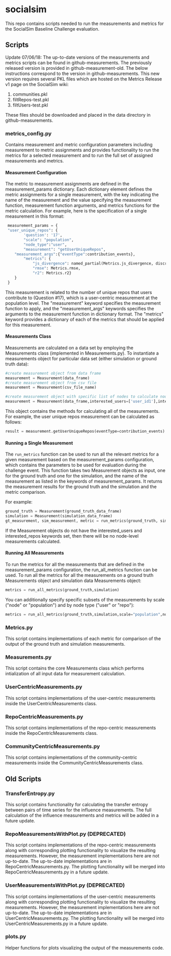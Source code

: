 # socialsim

This repo contains scripts needed to run the measurements and metrics for the SocialSim Baseline Challenge evaluation.

## Scripts

Update 07/06/18: The up-to-date versions of the measurements and metrics scripts can be found in github-measurements.  The previously released version is provided in github-measurement-old.  The below instructions correspond to the version in github-measurements. This new version requires several PKL files which are hosted on the Metrics Release v1 page on the SocialSim wiki:

1. communities.pkl
2. filtRepos-test.pkl﻿
3. filtUsers-test.pkl﻿

These files should be downloaded and placed in the data directory in github-measurements. 

### metrics_config.py

Contains measurement and metric configuration parameters including measurement to metric assignments and provides functionality
to run the metrics for a selected measurement and to run the full set of assigned measurements and metrics.

#### Measurement Configuration

The metric to measurement assignments are defined in the measurement_params dictionary. 
Each dictionary element defines the metric assignments for a single measurement, with the key indicating the name of the 
measurement and the value specifying the measurement function, measurement function arguments, and metrics functions for the metric calculation.
For example, here is the specification of a single measurement in this format:

```python
 measurement_params = {
 "user_unique_repos": {
        'question': '17',
        "scale": "population",
        "node_type":"user",
        "measurement": "getUserUniqueRepos",
	"measurement_args":{"eventType":contribution_events},
        "metrics": { 
            "js_divergence": named_partial(Metrics.js_divergence, discrete=False),
            "rmse": Metrics.rmse,
            "r2": Metrics.r2}
    }
 }   
```

This measurement is related to the number of unique repos that users contribute to (Question #17), which is a user-centric 
measurement at the population level.  The "measurement" keyword specifies the measurement function to 
apply, and the "measurement_args" keywords specifies the arguments to the measurement function in dictionary format.  The "metrics" keyword provides a dictionary of each of the metrics that should be applied for this measurement.

#### Measurements Class

Measurements are calculated on a data set by employing the Measurements class (implemented in Measurements.py).  To instantiate a measurements object for particular data set (either simulation or ground truth data):

```python
#create measurement object from data frame 
measurement = Measurement(data_frame)
#create measurement object from csv file
measurement = Measurement(csv_file_name)

#create measurement object with specific list of nodes to calculate node-level measurements on
measurement = Measurement(data_frame,interested_users=['user_id1'],interested_repos=['repo_id1'])
```

This object contains the methods for calculating all of the measurements.  For example, the user unique repos measurement can be calculated as follows:

```python
result = measurement.getUserUniqueRepos(eventType=contribution_events)
```

#### Running a Single Measurement

The `run_metrics` function can be used to run all the relevant metrics for a given measurement based on the 
measurement_params configuration, which contains the parameters to be used for evaluation during the challenge event.  This function takes two Measurement objects as input, one for the ground truth and one for the simulation, and the name of the measurement as listed in the keywords of measurement_params. It returns the measurement results for the ground truth and the simulation and the metric comparison.

For example:

```python                                                                                                            
ground_truth = Measurement(ground_truth_data_frame)
simulation = Measurement(simulation_data_frame)
gt_measurement, sim_measurement, metric = run_metrics(ground_truth, simulation, "repo_contributors")
```

If the Measurement objects do not have the interested_users and interested_repos keywords set, then there will be no node-level measurements calculated.

#### Running All Measurements

To run the metrics for all the measurements that are defined in the measurement_params configuration, the run_all_metrics
function can be used.  To run all the metrics for all the measurements on a ground truth Measurements object and simulation data Measurements object:

```python
metrics = run_all_metrics(ground_truth,simulation)
```

You can additionally specify specific subsets of the measurements by scale ("node" or "population") and by node type 
("user" or "repo"):

```python
metrics = run_all_metrics(ground_truth,simulation,scale="population",node_type="user")
```

### Metrics.py

This script contains implementations of each metric for comparison of the output of the ground truth and simulation
measurements.

### Measurements.py

This script contains the core Measurements class which performs intialization of all input data for measurement calculation.

### UserCentricMeasurements.py

This script contains implementations of the user-centric measurements inside the UserCentricMeasurements class.

### RepoCentricMeasurements.py

This script contains implementations of the repo-centric measurements inside the RepoCentricMeasurements class.

### CommunityCentricMeasurements.py

This script contains implementations of the community-centric measurements inside the CommunityCentricMeasurements class.

## Old Scripts

### TransferEntropy.py

This script contains functionality for calculating the transfer entropy between pairs of time series for the 
influence measurements.  The full calculation of the influence measurements and metrics will be added in a future
update.

### RepoMeasurementsWithPlot.py (DEPRECATED)

This script contains implementations of the repo-centric measurements along with corresponding plotting functionality to 
visualize the resulting measurements.  However, the measurement implementations here are not up-to-date.  The up-to-date
implementations are in RepoCentricMeasurements.py.  The plotting functionality will be merged into RepoCentricMeasurements.py
in a future update.

### UserMeasurementsWithPlot.py (DEPRECATED)

This script contains implementations of the user-centric measurements along with corresponding plotting functionality to 
visualize the resulting measurements.  However, the measurement implementations here are not up-to-date.  The up-to-date
implementations are in UserCentricMeasurements.py.  The plotting functionality will be merged into UserCentricMeasurements.py
in a future update.

### plots.py

Helper functions for plots visualizing the output of the measurements code.

